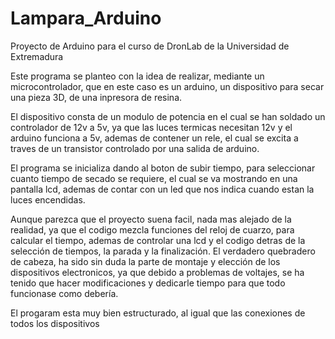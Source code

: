 # Lampara_Arduino
Proyecto de Arduino para el curso de DronLab de la Universidad de Extremadura

Este programa se planteo con la idea de realizar, mediante un microcontrolador,
que en este caso es un arduino, un dispositivo para secar una pieza 3D, de una 
inpresora de resina.

El dispositivo consta de un modulo de potencia en el cual se han soldado un controlador
de 12v a 5v, ya que las luces termicas necesitan 12v y el arduino funciona a 5v, ademas de contener un rele, el cual se excita a traves de un transistor controlado por una salida de arduino.

El programa se inicializa dando al boton de subir tiempo, para seleccionar cuanto tiempo 
de secado se requiere, el cual se va mostrando en una pantalla lcd, ademas de contar con un led
que nos indica cuando estan la luces encendidas.

Aunque parezca que el proyecto suena facil, nada mas alejado de la realidad, ya que el codigo mezcla funciones del reloj de cuarzo, para calcular el tiempo, ademas de controlar una lcd y el codigo detras de la selección de tiempos, la parada y la finalización.
El verdadero quebradero de cabeza, ha sido sin duda la parte de montaje y elección de los dispositivos electronicos, ya que debido a problemas de voltajes, se ha tenido que hacer modificaciones y dedicarle tiempo para que todo funcionase como debería.

El progaram esta muy bien estructurado, al igual que las conexiones de todos los dispositivos 
